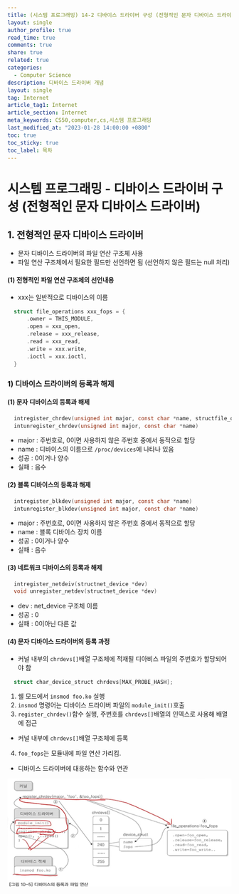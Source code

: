 ```yaml
---
title: (시스템 프로그래밍) 14-2 디바이스 드라이버 구성 (전형적인 문자 디바이스 드라이버)
layout: single
author_profile: true
read_time: true
comments: true
share: true
related: true
categories:
  - Computer Science
description: 디바이스 드라이버 개념
layout: single
tag: Internet
article_tag1: Internet
article_section: Internet
meta_keywords: CS50,computer,cs,시스템 프로그래밍
last_modified_at: "2023-01-28 14:00:00 +0800"
toc: true
toc_sticky: true
toc_label: 목차
---
```


# 시스템 프로그래밍 - 디바이스 드라이버 구성 (전형적인 문자 디바이스 드라이버)

## 1. 전형적인 문자 디바이스 드라이버

- 문자 디바이스 드라이버의 파일 연산 구조체 사용
- 파일 연산 구조체에서 필요한 필드만 선언하면 됨 (선언하지 않은 필드는 null 처리)

#### (1) 전형적인 파일 연산 구조체의 선언내용

- xxx는 일반적으로 디바이스의 이름

```c
  struct file_operations xxx_fops = {
      .owner = THIS_MODULE,
      .open = xxx_open,
      .release = xxx_release,
      .read = xxx_read,
      .write = xxx.write,
      .ioctl = xxx.ioctl,
  }
```

### 1) 디바이스 드라이버의 등록과 해제

#### (1) 문자 디바이스의 등록과 해제

```c
  intregister_chrdev(unsigned int major, const char *name, structfile_operations *fops)
  intunregister_chrdev(unsigned int major, const char *name)
```

- major : 주번호로, 0이면 사용하지 않은 주번호 중에서 동적으로 할당
- name : 디바이스의 이름으로 `/proc/devices`에 나타나 있음
- 성공 : 0이거나 양수
- 실패 : 음수

#### (2) 블록 디바이스의 등록과 해제

```c
  intregister_blkdev(unsigned int major, const char *name)
  intunregister_blkdev(unsigned int major, const char *name)
```

- major : 주번호로, 0이면 사용하지 않은 주번호 중에서 동적으로 할당
- name : 블록 디바이스 장치 이름
- 성공 : 0이거나 양수
- 실패 : 음수

#### (3) 네트워크 디바이스의 등록과 해제

```c
  intregister_netdeiv(structnet_device *dev)
  void unregister_netdev(structnet_device *dev)
```

- dev : net_device 구조체 이름
- 성공 : 0
- 실패 : 0이아닌 다른 값

#### (4) 문자 디바이스 드라이버의 등록 과정

- 커널 내부의 `chrdevs[]`배열 구조체에 적재될 디아비스 파일의 주번호가 할당되어야 함

```c
  struct char_device_struct chrdevs[MAX_PROBE_HASH];
```

1. 쉘 모드에서 `insmod foo.ko` 실행
2. `insmod` 명령어는 디바이스 드라이버 파일의 `module_init()`호출
3. `register_chrdev()`함수 실행, 주번호를 `chrdevs[]`배열의 인덱스로 사용해 배열에 접근

- 커널 내부에 `chrdevs[]`배열 구조체에 등록

4. `foo_fops`는 모듈내에 파일 연산 가리킴.

- 디바이스 드라이버에 대응하는 함수와 연관

![alt](/assets/images/post/ComputerStudy/808.png)
